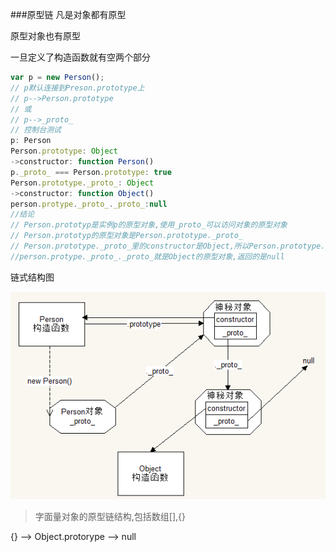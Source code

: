###原型链
凡是对象都有原型

原型对象也有原型

一旦定义了构造函数就有空两个部分
```javascript
var p = new Person();
// p默认连接到Preson.prototype上
// p-->Person.prototype
// 或
// p-->_proto_
// 控制台测试
p: Person
Person.prototype: Object
->constructor: function Person()
p._proto_ === Person.prototype: true
Person.prototype._proto_: Object
->constructor: function Object()
person.protype._proto_._proto_:null
//结论
// Person.prototyp是实例p的原型对象,使用_proto_可以访问对象的原型对象
// Person.prototyp的原型对象是Person.prototype._proto_
// Person.prototype._proto_里的constructor是Object,所以Person.prototype._proto_是Object的prototype
//person.protype._proto_._proto_就是Object的原型对象,返回的是null
```
链式结构图

![](/assets/链式结构.png)

>字面量对象的原型链结构,包括数组[],{}

{} --> Object.protorype --> null